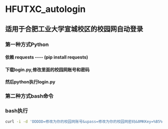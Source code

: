 # HFUTXC_autologin
## 适用于合肥工业大学宣城校区的校园网自动登录

### 第一种方式Python
#### 依赖 requests  ---- (pip install requests)

#### 下载login.py,修改里面的校园网账号和密码

#### 然后python执行login.py


### 第二种方式bash命令
### bash执行
```bash
curl -i -d 'DDDDD=修改为你的校园网账号&upass=修改为你的校园网密码&0MKKey=%B5%C7+%C2%BC%A1%A1Login&v6ip=' 'http://172.18.3.3/0.htm'
```
